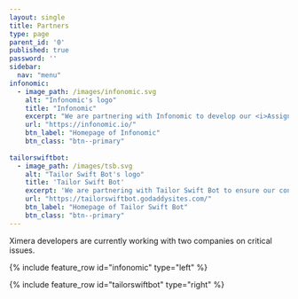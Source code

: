 ```yaml
---
layout: single
title: Partners
type: page
parent_id: '0'
published: true
password: ''
sidebar:
  nav: "menu"
infonomic:
  - image_path: /images/infonomic.svg
    alt: "Infonomic's logo"
    title: "Infonomic"
    excerpt: "We are partnering with Infonomic to develop our <i>Assignment-Grade Database</i> that will provide LTI 1.3 support."
    url: "https://infonomic.io/"
    btn_label: "Homepage of Infonomic"
    btn_class: "btn--primary"
    
tailorswiftbot:
  - image_path: /images/tsb.svg
    alt: "Tailor Swift Bot's logo"
    title: 'Tailor Swift Bot'
    excerpt: 'We are partnering with Tailor Swift Bot to ensure our content will be WCAG 2.1 AA accessible as required by the US Department of Education.'
    url: "https://tailorswiftbot.godaddysites.com/"
    btn_label: "Homepage of Tailor Swift Bot"
    btn_class: "btn--primary"
---
```


<!--The nonprofit {{site.data.foundation}}-->
Ximera developers are currently working with two companies on critical issues. 

{% include feature_row id="infonomic" type="left" %}

{% include feature_row id="tailorswiftbot" type="right" %}
